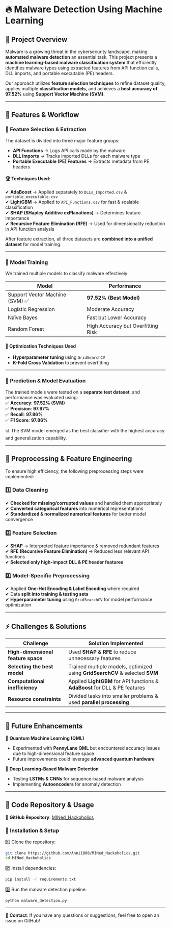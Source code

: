 # 🔥 Malware Detection Using Machine Learning  

## 📌 Project Overview  
Malware is a growing threat in the cybersecurity landscape, making **automated malware detection** an essential task. This project presents a **machine learning-based malware classification system** that efficiently identifies malware types using extracted features from API function calls, DLL imports, and portable executable (PE) headers.  

Our approach utilizes **feature selection techniques** to refine dataset quality, applies multiple **classification models**, and achieves a **best accuracy of 97.52%** using **Support Vector Machine (SVM)**.  

---

## 🚀 Features & Workflow  

### 🔹 Feature Selection & Extraction  
The dataset is divided into three major feature groups:  
- **API Functions** → Logs API calls made by the malware  
- **DLL Imports** → Tracks imported DLLs for each malware type  
- **Portable Executable (PE) Features** → Extracts metadata from PE headers  

#### 🏆 Techniques Used:  
✔ **AdaBoost** → Applied separately to `DLLs_Imported.csv` & `portable_executable.csv`  
✔ **LightGBM** → Applied to `API_Functions.csv` for fast & scalable classification  
✔ **SHAP (SHapley Additive exPlanations)** → Determines feature importance  
✔ **Recursive Feature Elimination (RFE)** → Used for dimensionality reduction in API function analysis  

After feature extraction, all three datasets are **combined into a unified dataset** for model training.  

---

### 🔹 Model Training  
We trained multiple models to classify malware effectively:  

| **Model**              | **Performance** |
|------------------------|----------------|
| Support Vector Machine (SVM) ✅ | **97.52% (Best Model)** |
| Logistic Regression    | Moderate Accuracy |
| Naïve Bayes           | Fast but Lower Accuracy |
| Random Forest         | High Accuracy but Overfitting Risk |

#### 🔧 Optimization Techniques Used  
- **Hyperparameter tuning** using `GridSearchCV`  
- **K-Fold Cross Validation** to prevent overfitting  

---

### 🔹 Prediction & Model Evaluation  
The trained models were tested on a **separate test dataset**, and performance was evaluated using:  
✅ **Accuracy**: **97.52% (SVM)**  
✅ **Precision**: **97.97%**  
✅ **Recall**: **97.86%**  
✅ **F1 Score**: **97.86%**  

📊 The SVM model emerged as the best classifier with the highest accuracy and generalization capability.  

---

## 🔧 Preprocessing & Feature Engineering  

To ensure high efficiency, the following preprocessing steps were implemented:  

### 1️⃣ Data Cleaning  
✔ **Checked for missing/corrupted values** and handled them appropriately  
✔ **Converted categorical features** into numerical representations  
✔ **Standardized & normalized numerical features** for better model convergence  

### 2️⃣ Feature Selection  
✔ **SHAP** → Interpreted feature importance & removed redundant features  
✔ **RFE (Recursive Feature Elimination)** → Reduced less relevant API functions  
✔ **Selected only high-impact DLL & PE header features**  

### 3️⃣ Model-Specific Preprocessing  
✔ Applied **One-Hot Encoding & Label Encoding** where required  
✔ Data **split into training & testing sets**  
✔ **Hyperparameter tuning** using `GridSearchCV` for model performance optimization  

---

## ⚡ Challenges & Solutions  

| **Challenge** | **Solution Implemented** |
|--------------|--------------------------|
| **High-dimensional feature space** | Used **SHAP & RFE** to reduce unnecessary features |
| **Selecting the best model** | Trained multiple models, optimized using **GridSearchCV** & selected **SVM** |
| **Computational inefficiency** | Applied **LightGBM** for API functions & **AdaBoost** for DLL & PE features |
| **Resource constraints** | Divided tasks into smaller problems & used **parallel processing** |

---

## 🔮 Future Enhancements  

🚀 **Quantum Machine Learning (QML)**  
- Experimented with **PennyLane QML** but encountered accuracy issues due to high-dimensional feature space  
- Future improvements could leverage **advanced quantum hardware**  

🚀 **Deep Learning-Based Malware Detection**  
- Testing **LSTMs & CNNs** for sequence-based malware analysis  
- Implementing **Autoencoders** for anomaly detection  

---

## 📂 Code Repository & Usage  

🔗 **GitHub Repository**: [MINed_Hackoholics](https://github.com/Anni1808/MINed_Hackoholics.git)  

### 📜 Installation & Setup  

1️⃣ Clone the repository:  
```bash
git clone https://github.com/Anni1808/MINed_Hackoholics.git
cd MINed_Hackoholics
```
  
2️⃣ Install dependencies:  
```bash
pip install -r requirements.txt
```
  
3️⃣ Run the malware detection pipeline:  
```bash
python malware_detection.py
```

---


📧 **Contact**: If you have any questions or suggestions, feel free to open an issue on GitHub!  
